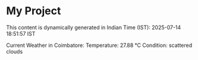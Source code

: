 # My Project

This content is dynamically generated in Indian Time (IST): 2025-07-14 18:51:57 IST


Current Weather in Coimbatore:
Temperature: 27.88 °C
Condition: scattered clouds
